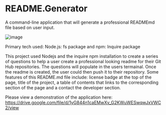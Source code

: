 # README.Generator
A command-line application that will generate a professional READMEmd file based on user input.

![image](https://user-images.githubusercontent.com/97707793/165188986-25062723-d70e-493c-ad01-79f74b9d1777.png)


Primary tech used: Node.js: fs package and npm: Inquire package

This project used Nodejs and the inquire npm installation to create a series of questions to help a user create a professional looking readme for their Git Hub repositories. The questions will populate in the users termainal. Once the readme is created, the user could then push it to their repository. Some features of this README.md file include: license badge at the top of the page, title of the project, a table of contents that links to the corresponding section of the page and a contact the developer section.

Please view a demonstration of the application here:
https://drive.google.com/file/d/1yG844n1caEMwXv_G2KWuWESwqwJxVWC2/view
